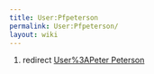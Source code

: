 ```yaml
---
title: User:Pfpeterson
permalink: User:Pfpeterson/
layout: wiki
---
```


1.  redirect [User%3APeter Peterson](User%3APeter_Peterson "wikilink")

